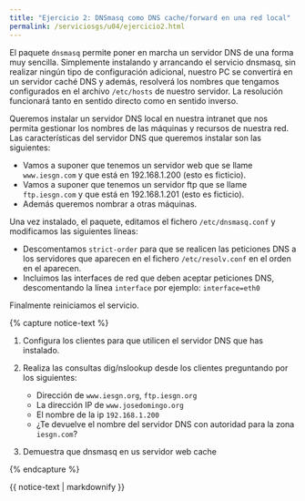 ```yaml
---
title: "Ejercicio 2: DNSmasq como DNS cache/forward en una red local"
permalink: /serviciosgs/u04/ejercicio2.html
---
```


El paquete ``dnsmasq`` permite poner en marcha un servidor DNS de una forma muy sencilla. Simplemente instalando y arrancando el servicio dnsmasq, sin realizar ningún tipo de configuración adicional, nuestro PC se convertirá en un servidor caché DNS y además, resolverá los nombres que tengamos configurados en el archivo `/etc/hosts` de nuestro servidor. La resolución funcionará tanto en sentido directo como en sentido inverso.

Queremos instalar un servidor DNS local en nuestra intranet que nos permita gestionar los nombres de las máquinas y recursos de nuestra red. Las características del servidor DNS que queremos instalar son las siguientes:

* Vamos a suponer que tenemos un servidor web que se llame ``www.iesgn.com`` y que está en 192.168.1.200 (esto es ficticio).
* Vamos a suponer que tenemos un servidor ftp que se llame ``ftp.iesgn.com`` y que está en 192.168.1.201 (esto es ficticio).
* Además queremos nombrar a otras máquinas.

Una vez instalado, el paquete, editamos el fichero ``/etc/dnsmasq.conf`` y modificamos las siguientes líneas:

* Descomentamos ``strict-order`` para que se realicen las peticiones DNS a los servidores que aparecen en el fichero ``/etc/resolv.conf`` en el orden en el aparecen.
* Incluimos las interfaces de red que deben aceptar peticiones DNS, descomentando la línea `interface` por ejemplo: ``interface=eth0``

Finalmente reiniciamos el servicio.

{% capture notice-text %}
1. Configura los clientes para que utilicen el servidor DNS que has instalado.
2. Realiza las consultas dig/nslookup desde los clientes preguntando por los siguientes:	

	* Dirección de  ``www.iesgn.org``, ``ftp.iesgn.org``
	* La dirección IP de ``www.josedomingo.org``	
	* El nombre de la ip `192.168.1.200`
	* ¿Te devuelve el nombre del servidor DNS con autoridad para la zona `iesgn.com`?
3. Demuestra que dnsmasq en us servidor web cache

{% endcapture %}<div class="notice--info">{{ notice-text | markdownify }}</div>